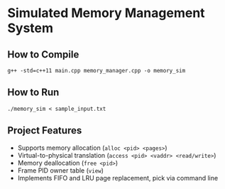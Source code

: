 # Simulated Memory Management System

## How to Compile
```
g++ -std=c++11 main.cpp memory_manager.cpp -o memory_sim
```

## How to Run
```
./memory_sim < sample_input.txt
```

## Project Features
- Supports memory allocation (`alloc <pid> <pages>`)
- Virtual-to-physical translation (`access <pid> <vaddr> <read/write>`)
- Memory deallocation (`free <pid>`)
- Frame PID owner table (`view`)
- Implements FIFO and LRU page replacement, pick via command line
